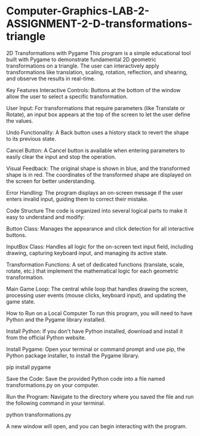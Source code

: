 # Computer-Graphics-LAB-2-ASSIGNMENT-2-D-transformations-triangle
2D Transformations with Pygame
This program is a simple educational tool built with Pygame to demonstrate fundamental 2D geometric transformations on a triangle. The user can interactively apply transformations like translation, scaling, rotation, reflection, and shearing, and observe the results in real-time.

Key Features
Interactive Controls: Buttons at the bottom of the window allow the user to select a specific transformation.

User Input: For transformations that require parameters (like Translate or Rotate), an input box appears at the top of the screen to let the user define the values.

Undo Functionality: A Back button uses a history stack to revert the shape to its previous state.

Cancel Button: A Cancel button is available when entering parameters to easily clear the input and stop the operation.

Visual Feedback: The original shape is shown in blue, and the transformed shape is in red. The coordinates of the transformed shape are displayed on the screen for better understanding.

Error Handling: The program displays an on-screen message if the user enters invalid input, guiding them to correct their mistake.

Code Structure
The code is organized into several logical parts to make it easy to understand and modify:

Button Class: Manages the appearance and click detection for all interactive buttons.

InputBox Class: Handles all logic for the on-screen text input field, including drawing, capturing keyboard input, and managing its active state.

Transformation Functions: A set of dedicated functions (translate, scale, rotate, etc.) that implement the mathematical logic for each geometric transformation.

Main Game Loop: The central while loop that handles drawing the screen, processing user events (mouse clicks, keyboard input), and updating the game state.

How to Run on a Local Computer
To run this program, you will need to have Python and the Pygame library installed.

Install Python: If you don't have Python installed, download and install it from the official Python website.

Install Pygame: Open your terminal or command prompt and use pip, the Python package installer, to install the Pygame library.

pip install pygame

Save the Code: Save the provided Python code into a file named transformations.py on your computer.

Run the Program: Navigate to the directory where you saved the file and run the following command in your terminal.

python transformations.py

A new window will open, and you can begin interacting with the program.

